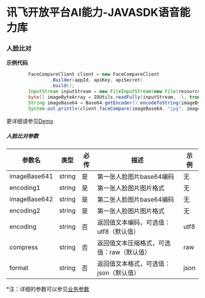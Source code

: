 # 讯飞开放平台AI能力-JAVASDK语音能力库

### 人脸比对

**示例代码**
```java
        FaceCompareClient client = new FaceCompareClient
                .Builder(appId, apiKey, apiSecret)
                .build();
        InputStream inputStream = new FileInputStream(new File(resourcePath + filePath));
        byte[] imageByteArray = IOUtils.readFully(inputStream, -1, true);
        String imageBase64 = Base64.getEncoder().encodeToString(imageByteArray);
        System.out.println(client.faceCompare(imageBase64, "jpg", imageBase64, "jpg"));
```

更详细请参见[Demo](https://github.com/iFLYTEK-OP/websdk-java-demo/blob/main/src/main/java/cn/xfyun/demo/face/FaceCompareClientApp.java)

##### 人脸比对参数
|参数名|类型|必传|描述|示例|
|---|---|---|---|---|
|imageBase641|string|是|第一张人脸图片base64编码|无|
|encoding1|string|是|第一张人脸图片图片格式|无|
|imageBase642|string|是|第二张人脸图片base64编码|无|
|encoding2|string|是|第一张人脸图片图片格式|无|
|encoding|string|否|返回值文本编码，可选值：utf8（默认值）|utf8|
|compress|string|否|返回值文本压缩格式，可选值：raw（默认值）|raw|
|format|string|否|返回值文本格式，可选值：json（默认值）|json|

 *注：详细的参数可以参见[业务参数](https://www.xfyun.cn/doc/face/xffaceComparisonRecg/API.html)
